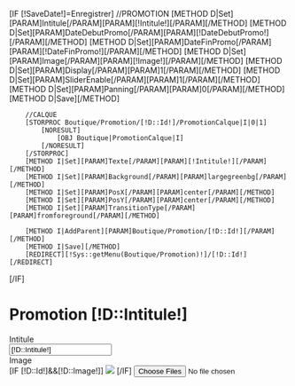 [IF [!SaveDate!]=Enregistrer]
        //PROMOTION
        [METHOD D|Set][PARAM]Intitule[/PARAM][PARAM][!Intitule!][/PARAM][/METHOD]
        [METHOD D|Set][PARAM]DateDebutPromo[/PARAM][PARAM][!DateDebutPromo!][/PARAM][/METHOD]
        [METHOD D|Set][PARAM]DateFinPromo[/PARAM][PARAM][!DateFinPromo!][/PARAM][/METHOD]
        [METHOD D|Set][PARAM]Image[/PARAM][PARAM][!Image!][/PARAM][/METHOD]
        [METHOD D|Set][PARAM]Display[/PARAM][PARAM]1[/PARAM][/METHOD]
        [METHOD D|Set][PARAM]SliderEnable[/PARAM][PARAM]1[/PARAM][/METHOD]
        [METHOD D|Set][PARAM]Panning[/PARAM][PARAM]0[/PARAM][/METHOD]
        [METHOD D|Save][/METHOD]

        //CALQUE
        [STORPROC Boutique/Promotion/[!D::Id!]/PromotionCalque|I|0|1]
            [NORESULT]
                [OBJ Boutique|PromotionCalque|I]
            [/NORESULT]
        [/STORPROC]
        [METHOD I|Set][PARAM]Texte[/PARAM][PARAM][!Intitule!][/PARAM][/METHOD]
        [METHOD I|Set][PARAM]Background[/PARAM][PARAM]largegreenbg[/PARAM][/METHOD]
        [METHOD I|Set][PARAM]PosX[/PARAM][PARAM]center[/PARAM][/METHOD]
        [METHOD I|Set][PARAM]PosY[/PARAM][PARAM]center[/PARAM][/METHOD]
        [METHOD I|Set][PARAM]TransitionType[/PARAM][PARAM]fromforeground[/PARAM][/METHOD]

        [METHOD I|AddParent][PARAM]Boutique/Promotion/[!D::Id!][/PARAM][/METHOD]
        [METHOD I|Save][/METHOD]
        [REDIRECT][!Sys::getMenu(Boutique/Promotion)!]/[!D::Id!][/REDIRECT]
[/IF]
<h1>Promotion [!D::Intitule!]</h1>
<form class="form-horizontal" method="POST">
  <div class="form-group">
    <label class="col-sm-4 control-label">Intitule</label>
    <div class="col-sm-8">
        <input type="text" name="Intitule" value="[!D::Intitule!]" class="form-control">
    </div>
  </div>
    <div class="form-group">
        <label class="col-sm-4 control-label">Image</label>
        <div class="col-sm-8">
            [IF [!D::Id!]&&[!D::Image!]]
                <img src="/[!D::Image!].mini.500x200.jpg" />
            [/IF]
            <input type="hidden" class="ImageInput" name="Image" value="[!D::Image!]"/>
            <input id="input-Image" type="file" multiple=false class="file-loading"/>
            <script>
                $(document).on('ready', function() {
                    $("#input-Image").fileinput({showCaption: false, showPreview: true, language: 'fr', uploadUrl: '/Blog/Post/Upload.htm', dropZoneEnabled: false});
                });
                $('#input-Image').on('fileuploaded', function(event, data, previewId, index) {
                    console.log('document upload ', data);
                    $('.ImageInput').val(data.response.url);
                });

            </script>
        </div>
    </div>
  <div class="form-group">
    <label class="col-sm-4 control-label">Date de début de promotion</label>
    <div class="col-sm-8">
        <input type="text" class="form-control datepicker" id="inputDateDebut" placeholder="Sélectionnez une date" value="[IF [!D::DateDebutPromo!]][DATE d/m/Y][!D::DateDebutPromo!][/DATE][ELSE][DATE d/m/Y][!TMS::Now!][/DATE][/IF]"  name="DateDebutPromo">
    </div>
  </div>
    <div class="form-group">
        <label class="col-sm-4 control-label">Date de fin de promotion</label>
        <div class="col-sm-8">
            <input type="text" class="form-control datepicker" id="inputDateFin" placeholder="Sélectionnez une date" value="[IF [!D::DateFinPromo!]][DATE d/m/Y][!D::DateFinPromo!][/DATE][ELSE][DATE d/m/Y][!TMS::Now!][/DATE][/IF]"  name="DateFinPromo">
        </div>
    </div>
    <div class="form-group">
        <label class="col-sm-2 control-label"></label>
        <div class="col-sm-10">
            <input type="submit" name="SaveDate" value="Enregistrer" class="btn btn-success"/>
            <a href="/[!Sys::CurrentMenu::Url!]" class="btn btn-danger">Retour</a>
        </div>
    </div>
</form>

<script>
    $('.datepicker').datepicker({
        language: 'fr'
    });

    CKEDITOR.replace( 'ckeditor' );

    $('.submit').on('click',function () {
        $('#newSession').modal("hide");
        console.log('test form ',$('#newSessionForm').serialize());
        $.ajax({
            url: "/Formation/Session/Save.json",
            method: 'POST',
            data: $('#newSessionForm').serialize()
        }).done(function( data ) {
            if (data.success){
                //redirection vers la fiche de la session
                window.location.replace("/Sessions/"+data.id);
            }else{
                //affichage des erreurs
                $('#erreurPlace').html(data.errors);
            }
        }).fail(function () {
            console.log('FAILED');
        });
    });
</script>

